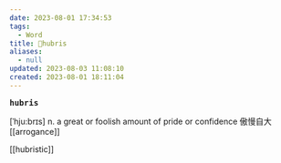 ```yaml
---
date: 2023-08-01 17:34:53
tags:
  - Word
title: 📖hubris
aliases:
  - null
updated: 2023-08-03 11:08:10
created: 2023-08-01 18:11:04
---
```


<pre><strong>hubris</strong></pre>
[ˈhju:brɪs]
n. a great or foolish amount of pride or confidence 傲慢⾃⼤
[[arrogance]]

[[hubristic]]